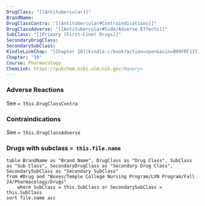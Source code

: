 ```yaml
---
DrugClass: "[[Antitubercular]]"
BrandName: 
DrugClassContra: "[[Antitubercular#Contraindications]]"
DrugClassAdverse: "[[Antitubercular#Side/Adverse Effects]]"
SubClass: "[[Primary (First-Line) Drugs]]"
SecondaryDrugClass: 
SecondarySubClass: 
KindleLinkChap: "[Chapter 10](kindle://book?action=open&asin=B09FRF11YJ&location=5128)"
Chapter: "10"
Course: Pharmacology
ChemLink: https://pubchem.ncbi.nlm.nih.gov/#query=
---
```

### Adverse Reactions 
See `= this.DrugClassContra`

### Contraindications
See `= this.DrugClassAdverse`

### Drugs with subclass `= this.file.name`
```dataview
table BrandName as "Brand Name", DrugClass as "Drug Class", SubClass as "Sub Class", SecondaryDrugClass as "Secondary Drug Class", SecondarySubClass as "Secondary SubClass"
from #Drug and "Boxes/Temple College Nursing Program/LVN Program/Fall 24/Pharmacology/Drugs" 
	where SubClass = this.SubClass or SecondarySubClass = this.SubClass
sort file.name asc
```
